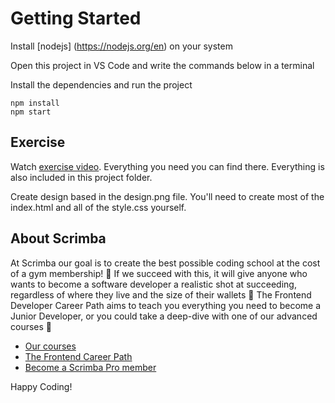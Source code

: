 # Getting Started

Install [nodejs] (https://nodejs.org/en) on your system

Open this project in VS Code and write the commands below in a terminal

Install the dependencies and run the project
```
npm install
npm start
```

## Exercise

Watch [exercise video](https://v2.scrimba.com/s04jpi8). Everything you need you can find there. Everything is also included in this project folder. 

Create design based in the design.png file. You'll need to create most of the index.html and all of the style.css yourself. 


## About Scrimba

At Scrimba our goal is to create the best possible coding school at the cost of a gym membership! 💜
If we succeed with this, it will give anyone who wants to become a software developer a realistic shot at succeeding, regardless of where they live and the size of their wallets 🎉
The Frontend Developer Career Path aims to teach you everything you need to become a Junior Developer, or you could take a deep-dive with one of our advanced courses 🚀

- [Our courses](https://scrimba.com/allcourses)
- [The Frontend Career Path](https://scrimba.com/learn/frontend)
- [Become a Scrimba Pro member](https://scrimba.com/pricing)

Happy Coding!